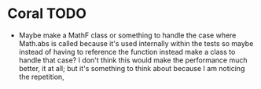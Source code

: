 # Coral TODO

- Maybe make a MathF class or something to handle the case where Math.abs is called because it's used internally within the tests so maybe instead of having to reference the function instead make a class to handle that case? I don't think this would make the performance much better, it at all; but it's something to think about because I am noticing the repetition,

